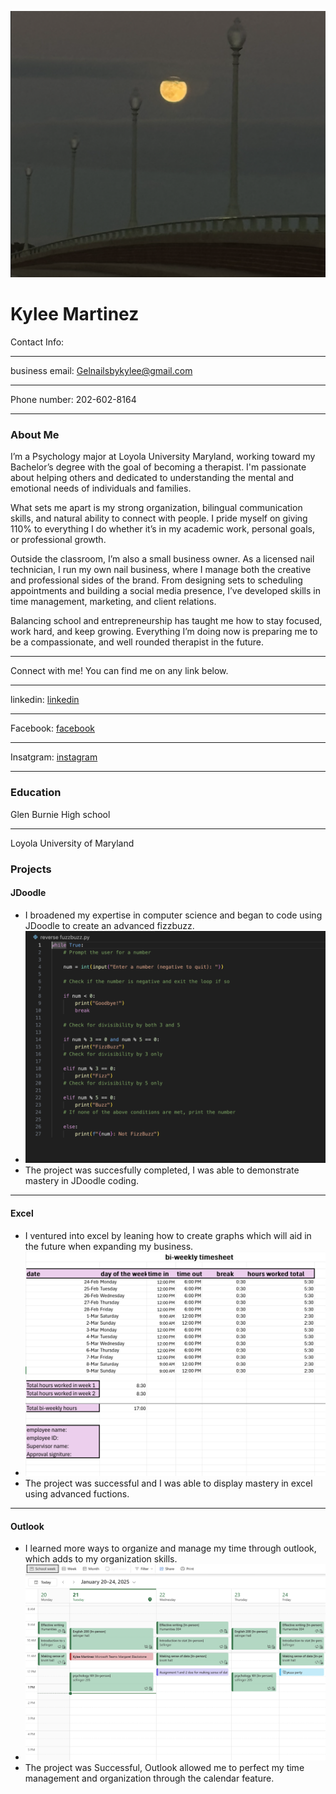 ![Banner](images/banner.png)

# Kylee Martinez
Contact Info:

***

business email: Gelnailsbykylee@gmail.com

***

Phone number: 202-602-8164

***

### About Me 
I’m a Psychology major at Loyola University Maryland, working toward my Bachelor’s degree with the goal of becoming a therapist. I'm passionate about helping others and dedicated to understanding the mental and emotional needs of individuals and families.

What sets me apart is my strong organization, bilingual communication skills, and natural ability to connect with people. I pride myself on giving 110% to everything I do whether it’s in my academic work, personal goals, or professional growth.

Outside the classroom, I’m also a small business owner. As a licensed nail technician, I run my own nail business, where I manage both the creative and professional sides of the brand. From designing sets to scheduling appointments and building a social media presence, I’ve developed skills in time management, marketing, and client relations.

Balancing school and entrepreneurship has taught me how to stay focused, work hard, and keep growing. Everything I’m doing now is preparing me to be a compassionate, and well rounded therapist in the future.

***

Connect with me! You can find me on any link below.

***

 linkedin: [linkedin](https://www.linkedin.com/in/kylee-martinez-337b132a8/)

***

 Facebook: [facebook](https://www.facebook.com/profile.php?id=61573023647434)

***

Insatgram: [instagram](https://www.instagram.com/gelnailsbyky/)

***

### Education 
Glen Burnie High school

***

Loyola University of Maryland 



### Projects

#### JDoodle
 - I broadened my expertise in computer science and began to code using JDoodle to create an advanced fizzbuzz.
 - ![project](/images/fizzbuzz.png)
 - The project was succesfully completed, I was able to demonstrate mastery in JDoodle coding.

***

#### Excel
 - I ventured into excel by leaning how to create graphs which will aid in the future when expanding my business.
 - ![project](/images/sheet.png)
 - The project was successful and I was able to display mastery in excel using advanced fuctions.
 
***

#### Outlook
 - I learned more ways to organize and manage my time through outlook, which adds to my organization skills.
 - ![project](/images/calendar.png)
 - The project was Successful, Outlook allowed me to perfect my time management and organization through the calendar feature.
